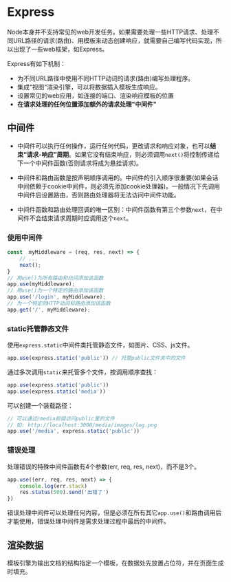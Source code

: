 # Express

Node本身并不支持常见的web开发任务。如果需要处理一些HTTP请求、处理不同URL路径的请求(路由)、用模板来动态创建响应，就需要自己编写代码实现，所以出现了一些web框架，如Express。

Express有如下机制：

- 为不同URL路径中使用不同HTTP动词的请求(路由)编写处理程序。
- 集成“视图“渲染引擎，可以将数据插入模板生成响应。
- 设置常见的web应用，如连接的端口、渲染响应模板的位置
- **在请求处理的任何位置添加额外的请求处理"中间件"**

## 中间件

- 中间件可以执行任何操作，运行任何代码，更改请求和响应对象，也可以**结束“请求-响应”周期**。如果它没有结束响应，则必须调用`next()`将控制传递给下一个中间件函数(否则请求将成为悬挂请求)。

- 中间件和路由函数是按声明顺序调用的。中间件的引入顺序很重要(如果会话中间依赖于cookie中间件，则必须先添加cookie处理器)。一般情况下先调用中间件后设置路由，否则路由处理器将无法访问中间件功能。
- 中间件函数和路由处理回调的唯一区别：中间件函数有第三个参数`next`，在中间件不会结束请求周期时应调用这个`next`。

### 使用中间件

```js
const  myMiddleware = (req, res, next) => {
    // ...
    next();
}
// 用use()为所有路由和动词添加该函数
app.use(myMiddleware);
// 用use()为一个特定的路由添加该函数
app.use('/login', myMiddleware);
// 为一个特定的HTTP动词和路由添加该函数
app.get('/', myMiddleware);
```

### static托管静态文件

使用`express.static`中间件类托管静态文件，如图片、CSS、js文件。

```js
app.use(express.static('public')) // 托管public文件夹中的文件
```

通过多次调用`static`来托管多个文件，按调用顺序查找：

```js
app.use(express.static('public'))
app.use(express.static('media'))
```

可以创建一个装载路径：

```js
// 可以通过/media前缀访问public里的文件
// 如: http://localhost:3000/media/images/log.png
app.use('/media', express.static('public'))
```

### 错误处理

处理错误的特殊中间件函数有4个参数(err, req, res, next)，而不是3个。

```js
app.use((err, req, res, next) => {
    console.log(err.stack)
    res.status(500).send('出错了')
})
```

错误处理中间件可以处理任何内容，但是必须在所有其它`app.use()`和路由调用后才能使用，错误处理中间件是需求处理过程中最后的中间件。

## 渲染数据

模板引擎为输出文档的结构指定一个模板，在数据处先放置占位符，并在页面生成时填充。

